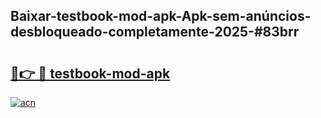 ## Baixar-testbook-mod-apk-Apk-sem-anúncios-desbloqueado-completamente-2025-#83brr

# <h2><a href="https://ainizakaria.my?title=testbook-mod-apk&ref=22M">🔗👉 🔴 testbook-mod-apk</a></h2>

[![acn](https://github.com/user-attachments/assets/0f9c940e-d8b0-45ae-aac7-cd30a18b3e1c)](https://ainizakaria.my?title=testbook-mod-apk&ref=22M)

